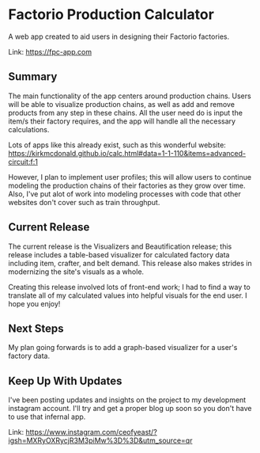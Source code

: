 # Factorio Production Calculator

A web app created to aid users in designing their Factorio factories.

Link:
https://fpc-app.com

## Summary

The main functionality of the app centers around production chains. Users will be able to visualize production chains, as well as add and remove products from any step in these chains. All the user need do is input the item/s their factory requires, and the app will handle all the necessary calculations.

Lots of apps like this already exist, such as this wonderful website: 
https://kirkmcdonald.github.io/calc.html#data=1-1-110&items=advanced-circuit:f:1

However, I plan to implement user profiles; this will allow users to continue modeling the production chains of their factories as they grow over time. Also, I've put alot of work into modeling processes with code that other websites don't cover such as train throughput.

## Current Release

The current release is the Visualizers and Beautification release; this release includes a table-based visualizer for calculated factory data including item, crafter, and belt demand. This release also makes strides in modernizing the site's visuals as a whole. 

Creating this release involved lots of front-end work; I had to find a way to translate all of my calculated values into helpful visuals for the end user. I hope you enjoy!

## Next Steps

My plan going forwards is to add a graph-based visualizer for a user's factory data.

## Keep Up With Updates

I've been posting updates and insights on the project to my development instagram account. I'll try and get a proper blog up soon so you don't have to use that infernal app.

Link:
https://www.instagram.com/ceofyeast/?igsh=MXRyOXRycjR3M3piMw%3D%3D&utm_source=qr
